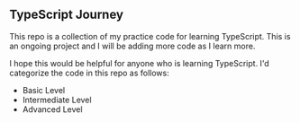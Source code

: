 ## TypeScript Journey

This repo is a collection of my practice code for learning TypeScript.
This is an ongoing project and I will be adding more code as I learn more.

I hope this would be helpful for anyone who is learning TypeScript.
I'd categorize the code in this repo as follows:

-   Basic Level
-   Intermediate Level
-   Advanced Level
